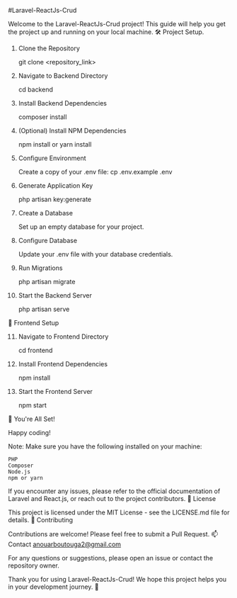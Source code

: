#Laravel-ReactJs-Crud

Welcome to the Laravel-ReactJs-Crud project! This guide will help you get the project up and running on your local machine.
🛠️ Project Setup.

1. Clone the Repository

    git clone <repository_link>

2. Navigate to Backend Directory

    cd backend

3. Install Backend Dependencies

    composer install

4. (Optional) Install NPM Dependencies

    npm install
    or
    yarn install

6. Configure Environment

    Create a copy of your .env file:
    cp .env.example .env

6. Generate Application Key

    php artisan key:generate

8. Create a Database

    Set up an empty database for your project.

8. Configure Database

    Update your .env file with your database credentials.

9. Run Migrations

    php artisan migrate

10. Start the Backend Server

    php artisan serve

🚀 Frontend Setup

11. Navigate to Frontend Directory

    cd frontend

12. Install Frontend Dependencies
    
    npm install

13. Start the Frontend Server

    npm start

🎉 You're All Set!

Happy coding!

Note: Make sure you have the following installed on your machine:

    PHP
    Composer
    Node.js
    npm or yarn

If you encounter any issues, please refer to the official documentation of Laravel and React.js, or reach out to the project contributors.
📄 License

This project is licensed under the MIT License - see the LICENSE.md file for details.
🤝 Contributing

Contributions are welcome! Please feel free to submit a Pull Request.
📫 Contact anouarboutouga2@gmail.com

For any questions or suggestions, please open an issue or contact the repository owner.

Thank you for using Laravel-ReactJs-Crud! We hope this project helps you in your development journey. 🚀
